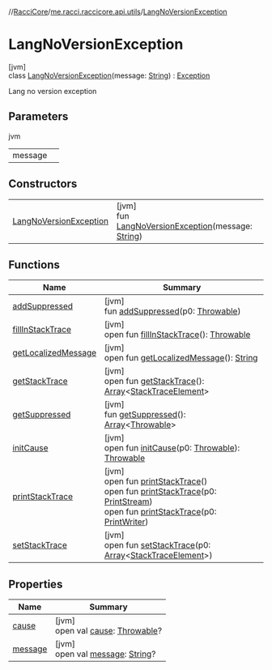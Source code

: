 //[RacciCore](../../../index.md)/[me.racci.raccicore.api.utils](../index.md)/[LangNoVersionException](index.md)

# LangNoVersionException

[jvm]\
class [LangNoVersionException](index.md)(message: [String](https://kotlinlang.org/api/latest/jvm/stdlib/kotlin/-string/index.html)) : [Exception](https://docs.oracle.com/javase/8/docs/api/java/lang/Exception.html)

Lang no version exception

## Parameters

jvm

| | |
|---|---|
| message |  |

## Constructors

| | |
|---|---|
| [LangNoVersionException](-lang-no-version-exception.md) | [jvm]<br>fun [LangNoVersionException](-lang-no-version-exception.md)(message: [String](https://kotlinlang.org/api/latest/jvm/stdlib/kotlin/-string/index.html)) |

## Functions

| Name | Summary |
|---|---|
| [addSuppressed](../-origin-condition-exception/index.md#282858770%2FFunctions%2F-519281799) | [jvm]<br>fun [addSuppressed](../-origin-condition-exception/index.md#282858770%2FFunctions%2F-519281799)(p0: [Throwable](https://kotlinlang.org/api/latest/jvm/stdlib/kotlin/-throwable/index.html)) |
| [fillInStackTrace](../-origin-condition-exception/index.md#-1102069925%2FFunctions%2F-519281799) | [jvm]<br>open fun [fillInStackTrace](../-origin-condition-exception/index.md#-1102069925%2FFunctions%2F-519281799)(): [Throwable](https://kotlinlang.org/api/latest/jvm/stdlib/kotlin/-throwable/index.html) |
| [getLocalizedMessage](../-origin-condition-exception/index.md#1043865560%2FFunctions%2F-519281799) | [jvm]<br>open fun [getLocalizedMessage](../-origin-condition-exception/index.md#1043865560%2FFunctions%2F-519281799)(): [String](https://kotlinlang.org/api/latest/jvm/stdlib/kotlin/-string/index.html) |
| [getStackTrace](../-origin-condition-exception/index.md#2050903719%2FFunctions%2F-519281799) | [jvm]<br>open fun [getStackTrace](../-origin-condition-exception/index.md#2050903719%2FFunctions%2F-519281799)(): [Array](https://kotlinlang.org/api/latest/jvm/stdlib/kotlin/-array/index.html)&lt;[StackTraceElement](https://docs.oracle.com/javase/8/docs/api/java/lang/StackTraceElement.html)&gt; |
| [getSuppressed](../-origin-condition-exception/index.md#672492560%2FFunctions%2F-519281799) | [jvm]<br>fun [getSuppressed](../-origin-condition-exception/index.md#672492560%2FFunctions%2F-519281799)(): [Array](https://kotlinlang.org/api/latest/jvm/stdlib/kotlin/-array/index.html)&lt;[Throwable](https://kotlinlang.org/api/latest/jvm/stdlib/kotlin/-throwable/index.html)&gt; |
| [initCause](../-origin-condition-exception/index.md#-418225042%2FFunctions%2F-519281799) | [jvm]<br>open fun [initCause](../-origin-condition-exception/index.md#-418225042%2FFunctions%2F-519281799)(p0: [Throwable](https://kotlinlang.org/api/latest/jvm/stdlib/kotlin/-throwable/index.html)): [Throwable](https://kotlinlang.org/api/latest/jvm/stdlib/kotlin/-throwable/index.html) |
| [printStackTrace](../-origin-condition-exception/index.md#-1769529168%2FFunctions%2F-519281799) | [jvm]<br>open fun [printStackTrace](../-origin-condition-exception/index.md#-1769529168%2FFunctions%2F-519281799)()<br>open fun [printStackTrace](../-origin-condition-exception/index.md#1841853697%2FFunctions%2F-519281799)(p0: [PrintStream](https://docs.oracle.com/javase/8/docs/api/java/io/PrintStream.html))<br>open fun [printStackTrace](../-origin-condition-exception/index.md#1175535278%2FFunctions%2F-519281799)(p0: [PrintWriter](https://docs.oracle.com/javase/8/docs/api/java/io/PrintWriter.html)) |
| [setStackTrace](../-origin-condition-exception/index.md#2135801318%2FFunctions%2F-519281799) | [jvm]<br>open fun [setStackTrace](../-origin-condition-exception/index.md#2135801318%2FFunctions%2F-519281799)(p0: [Array](https://kotlinlang.org/api/latest/jvm/stdlib/kotlin/-array/index.html)&lt;[StackTraceElement](https://docs.oracle.com/javase/8/docs/api/java/lang/StackTraceElement.html)&gt;) |

## Properties

| Name | Summary |
|---|---|
| [cause](../-origin-condition-exception/index.md#-654012527%2FProperties%2F-519281799) | [jvm]<br>open val [cause](../-origin-condition-exception/index.md#-654012527%2FProperties%2F-519281799): [Throwable](https://kotlinlang.org/api/latest/jvm/stdlib/kotlin/-throwable/index.html)? |
| [message](../-origin-condition-exception/index.md#1824300659%2FProperties%2F-519281799) | [jvm]<br>open val [message](../-origin-condition-exception/index.md#1824300659%2FProperties%2F-519281799): [String](https://kotlinlang.org/api/latest/jvm/stdlib/kotlin/-string/index.html)? |
